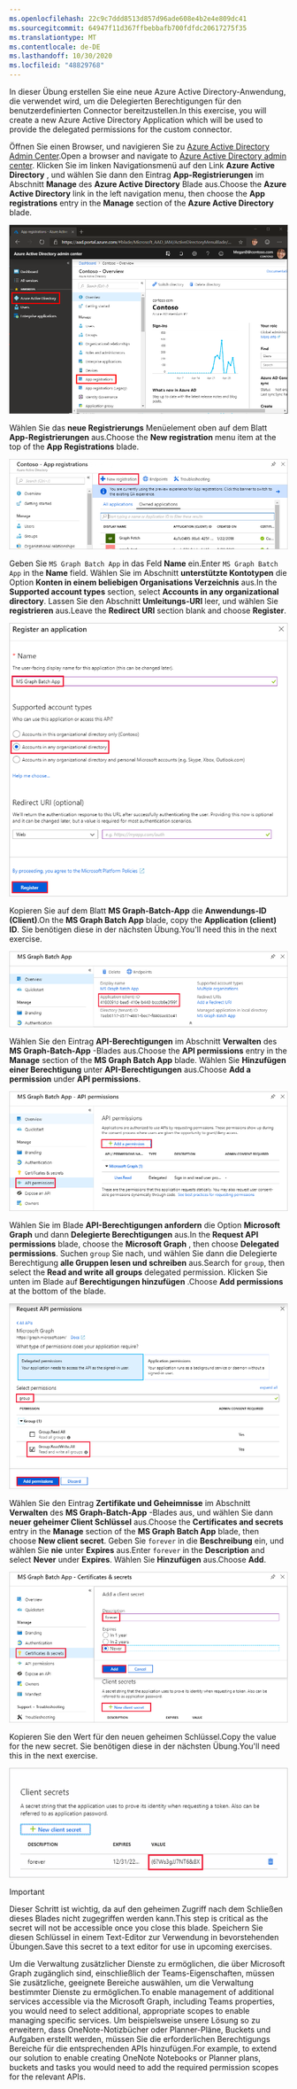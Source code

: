 ```yaml
---
ms.openlocfilehash: 22c9c7ddd8513d857d96ade608e4b2e4e809dc41
ms.sourcegitcommit: 64947f11d367ffbebbafb700fdfdc20617275f35
ms.translationtype: MT
ms.contentlocale: de-DE
ms.lasthandoff: 10/30/2020
ms.locfileid: "48829768"
---
```

<!-- markdownlint-disable MD002 MD041 -->

<span data-ttu-id="cd609-101">In dieser Übung erstellen Sie eine neue Azure Active Directory-Anwendung, die verwendet wird, um die Delegierten Berechtigungen für den benutzerdefinierten Connector bereitzustellen.</span><span class="sxs-lookup"><span data-stu-id="cd609-101">In this exercise, you will create a new Azure Active Directory Application which will be used to provide the delegated permissions for the custom connector.</span></span>

<span data-ttu-id="cd609-102">Öffnen Sie einen Browser, und navigieren Sie zu [Azure Active Directory Admin Center](https://aad.portal.azure.com).</span><span class="sxs-lookup"><span data-stu-id="cd609-102">Open a browser and navigate to [Azure Active Directory admin center](https://aad.portal.azure.com).</span></span> <span data-ttu-id="cd609-103">Klicken Sie im linken Navigationsmenü auf den Link **Azure Active Directory** , und wählen Sie dann den Eintrag **App-Registrierungen** im Abschnitt **Manage** des **Azure Active Directory** Blade aus.</span><span class="sxs-lookup"><span data-stu-id="cd609-103">Choose the **Azure Active Directory** link in the left navigation menu, then choose the **App registrations** entry in the **Manage** section of the **Azure Active Directory** blade.</span></span>

![Ein Screenshot des Azure Active Directory Blade im Azure Active Directory Admin Center](./images/app-registrations.png)

<span data-ttu-id="cd609-105">Wählen Sie das **neue Registrierungs** Menüelement oben auf dem Blatt **App-Registrierungen** aus.</span><span class="sxs-lookup"><span data-stu-id="cd609-105">Choose the **New registration** menu item at the top of the **App Registrations** blade.</span></span>

![Ein Screenshot des Blatts "App-Registrierungen" im Azure Active Directory Admin Center](./images/new-registration.png)

<span data-ttu-id="cd609-107">Geben Sie `MS Graph Batch App` in das Feld **Name** ein.</span><span class="sxs-lookup"><span data-stu-id="cd609-107">Enter `MS Graph Batch App` in the **Name** field.</span></span> <span data-ttu-id="cd609-108">Wählen Sie im Abschnitt **unterstützte Kontotypen** die Option **Konten in einem beliebigen Organisations Verzeichnis** aus.</span><span class="sxs-lookup"><span data-stu-id="cd609-108">In the **Supported account types** section, select **Accounts in any organizational directory**.</span></span> <span data-ttu-id="cd609-109">Lassen Sie den Abschnitt **Umleitungs-URI** leer, und wählen Sie **registrieren** aus.</span><span class="sxs-lookup"><span data-stu-id="cd609-109">Leave the **Redirect URI** section blank and choose **Register**.</span></span>

![Ein Screenshot des Registers eines Anwendungs Blatts im Azure Active Directory Admin Center](./images/register-an-app.png)

<span data-ttu-id="cd609-111">Kopieren Sie auf dem Blatt **MS Graph-Batch-App** die **Anwendungs-ID (Client)**.</span><span class="sxs-lookup"><span data-stu-id="cd609-111">On the **MS Graph Batch App** blade, copy the **Application (client) ID**.</span></span> <span data-ttu-id="cd609-112">Sie benötigen diese in der nächsten Übung.</span><span class="sxs-lookup"><span data-stu-id="cd609-112">You'll need this in the next exercise.</span></span>

![Ein Screenshot der registrierten Anwendungsseite](./images/app-id.png)

<span data-ttu-id="cd609-114">Wählen Sie den Eintrag **API-Berechtigungen** im Abschnitt **Verwalten** des **MS Graph-Batch-App** -Blades aus.</span><span class="sxs-lookup"><span data-stu-id="cd609-114">Choose the **API permissions** entry in the **Manage** section of the **MS Graph Batch App** blade.</span></span> <span data-ttu-id="cd609-115">Wählen Sie **Hinzufügen einer Berechtigung** unter **API-Berechtigungen** aus.</span><span class="sxs-lookup"><span data-stu-id="cd609-115">Choose **Add a permission** under **API permissions**.</span></span>

![Ein Screenshot des API-Berechtigungs Blatts](./images/api-permissions.png)

<span data-ttu-id="cd609-117">Wählen Sie im Blade **API-Berechtigungen anfordern** die Option **Microsoft Graph** und dann **Delegierte Berechtigungen** aus.</span><span class="sxs-lookup"><span data-stu-id="cd609-117">In the **Request API permissions** blade, choose the **Microsoft Graph** , then choose **Delegated permissions**.</span></span> <span data-ttu-id="cd609-118">Suchen `group` Sie nach, und wählen Sie dann die Delegierte Berechtigung **alle Gruppen lesen und schreiben** aus.</span><span class="sxs-lookup"><span data-stu-id="cd609-118">Search for `group`, then select the **Read and write all groups** delegated permission.</span></span> <span data-ttu-id="cd609-119">Klicken Sie unten im Blade auf **Berechtigungen hinzufügen** .</span><span class="sxs-lookup"><span data-stu-id="cd609-119">Choose **Add permissions** at the bottom of the blade.</span></span>

 ![Ein Screenshot des Blades für Anforderungs-API-Berechtigungen](./images/select-permissions.png)

<span data-ttu-id="cd609-121">Wählen Sie den Eintrag **Zertifikate und Geheimnisse** im Abschnitt **Verwalten** des **MS Graph-Batch-App** -Blades aus, und wählen Sie dann **neuer geheimer Client Schlüssel** aus.</span><span class="sxs-lookup"><span data-stu-id="cd609-121">Choose the **Certificates and secrets** entry in the **Manage** section of the **MS Graph Batch App** blade, then choose **New client secret**.</span></span> <span data-ttu-id="cd609-122">Geben Sie `forever` in die **Beschreibung** ein, und wählen Sie **nie** unter **Expires** aus.</span><span class="sxs-lookup"><span data-stu-id="cd609-122">Enter `forever` in the **Description** and select **Never** under **Expires**.</span></span> <span data-ttu-id="cd609-123">Wählen Sie **Hinzufügen** aus.</span><span class="sxs-lookup"><span data-stu-id="cd609-123">Choose **Add**.</span></span>

![Ein Screenshot des Blatts "Zertifikat und Geheimnisse"](./images/create-client-secret.png)

<span data-ttu-id="cd609-125">Kopieren Sie den Wert für den neuen geheimen Schlüssel.</span><span class="sxs-lookup"><span data-stu-id="cd609-125">Copy the value for the new secret.</span></span> <span data-ttu-id="cd609-126">Sie benötigen diese in der nächsten Übung.</span><span class="sxs-lookup"><span data-stu-id="cd609-126">You'll need this in the next exercise.</span></span>

![Ein Screenshot des neuen geheimen Client Schlüssels](./images/copy-client-secret.png)

> [!IMPORTANT]
> <span data-ttu-id="cd609-128">Dieser Schritt ist wichtig, da auf den geheimen Zugriff nach dem Schließen dieses Blades nicht zugegriffen werden kann.</span><span class="sxs-lookup"><span data-stu-id="cd609-128">This step is critical as the secret will not be accessible once you close this blade.</span></span> <span data-ttu-id="cd609-129">Speichern Sie diesen Schlüssel in einem Text-Editor zur Verwendung in bevorstehenden Übungen.</span><span class="sxs-lookup"><span data-stu-id="cd609-129">Save this secret to a text editor for use in upcoming exercises.</span></span>

<span data-ttu-id="cd609-130">Um die Verwaltung zusätzlicher Dienste zu ermöglichen, die über Microsoft Graph zugänglich sind, einschließlich der Teams-Eigenschaften, müssen Sie zusätzliche, geeignete Bereiche auswählen, um die Verwaltung bestimmter Dienste zu ermöglichen.</span><span class="sxs-lookup"><span data-stu-id="cd609-130">To enable management of additional services accessible via the Microsoft Graph, including Teams properties, you would need to select additional, appropriate scopes to enable managing specific services.</span></span> <span data-ttu-id="cd609-131">Um beispielsweise unsere Lösung so zu erweitern, dass OneNote-Notizbücher oder Planner-Pläne, Buckets und Aufgaben erstellt werden, müssen Sie die erforderlichen Berechtigungs Bereiche für die entsprechenden APIs hinzufügen.</span><span class="sxs-lookup"><span data-stu-id="cd609-131">For example, to extend our solution to enable creating OneNote Notebooks or Planner plans, buckets and tasks you would need to add the required permission scopes for the relevant APIs.</span></span>
